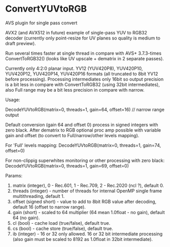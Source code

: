 # ConvertYUVtoRGB
AVS plugin for single pass convert

AVX2 (and AVX512 in future) example of single-pass YUV to RGB32 decoder (currently only point-resize for UV planes so quality is medium to draft preview).

Run several times faster at single thread in compare with AVS+ 3.7.3-times ConvertToRGB32() (looks like UV upscale + dematrix in 2 separate passes).

Currently only 4:2:0 planar input. YV12 (YUV420P8), YUV420P10, YUV420P12, YUV420P14, YUV420P16 formats (all truncated to 8bit YV12 before processing). Processing intermediates only 16bit so output precision is a bit less in compare with ConvertToRGB32 (using 32bit intermediates), also Full range may be a bit less precision in compare with narrow. 

Usage:

DecodeYUVtoRGB(matrix=0, threads=1, gain=64, offset=16) // narrow range output

Default conversion (gain 64 and offset 0) process in signed integers with zero black. After dematrix to RGB optional proc amp possible with variable gain and offset (to convert to Full/narrow/other levels mapping). 

For 'Full' levels mapping:
DecodeYUVtoRGB(matrix=0, threads=1, gain=74, offset=0)

For non-clippig superwhites monitoring or other processing with zero black:
DecodeYUVtoRGB(matrix=0, threads=1, gain=69, offset=0)

Params:
1. matrix (integer), 0 - Rec.601, 1 - Rec.709, 2 - Rec.2020 (ncl ?), default 0.
2. threads (integer) - number of threads for internal OpenMP single frame multithreading, default 1.
3. offset (signed short) - value to add to 8bit RGB value after decoding, default 16 (offset to narrow range).
4. gain (short) - scaled to 64 multiplier (64 mean 1.0float - no gain), default 64 (no gain).
5. cl (bool) - cache load (true/false), default true.
6. cs (bool) - cache store (true/false), default true.
7. ib (integer) - 16 or 32 only allowed. 16 or 32 bit intermediate processing (also gain must be scaled to 8192 as 1.0float in 32bit intermediate). 

